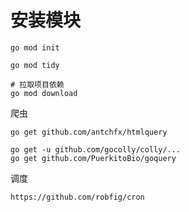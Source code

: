 # 安装模块

```
go mod init

go mod tidy

# 拉取项目依赖
go mod download
```

爬虫
```
go get github.com/antchfx/htmlquery

go get -u github.com/gocolly/colly/...
go get github.com/PuerkitoBio/goquery

```

调度
```
https://github.com/robfig/cron
```


